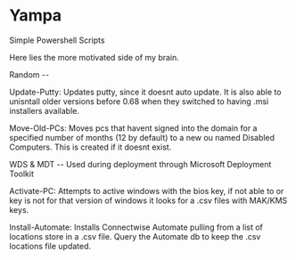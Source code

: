 # Yampa
Simple Powershell Scripts


Here lies the more motivated side of my brain.

Random --

  Update-Putty: Updates putty, since it doesnt auto update. It is also able to unisntall older versions before 0.68 when they switched to having .msi installers available.
  
  Move-Old-PCs: Moves pcs that havent signed into the domain for a specified number of months (12 by default) to a new ou named Disabled Computers. This is created if it doesnt exist.





WDS & MDT -- Used during deployment through Microsoft Deployment Toolkit

  Activate-PC: Attempts to active windows with the bios key, if not able to or key is not for that version of windows it looks for a .csv files with MAK/KMS keys.
  
  Install-Automate: Installs Connectwise Automate pulling from a list of locations store in a .csv file. Query the Automate db to keep the .csv locations file updated.
